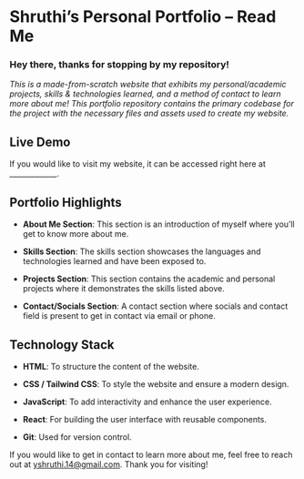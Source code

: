# Shruthi’s Personal Portfolio – Read Me

### Hey there, thanks for stopping by my repository!
*This is a made-from-scratch website that exhibits my personal/academic projects, skills & technologies learned, and a method of contact to learn more about me! This portfolio repository contains the primary codebase for the project with the necessary files and assets used to create my website.*


## Live Demo
If you would like to visit my website, it can be accessed right here at _____________.


## Portfolio Highlights
- **About Me Section**: This section is an introduction of myself where you’ll get to know more about me.

- **Skills Section**: The skills section showcases the languages and technologies learned and have been exposed to.

- **Projects Section**: This section contains the academic and personal projects where it demonstrates the skills listed above.

- **Contact/Socials Section**: A contact section where socials and contact field is present to get in contact via email or phone.



## Technology Stack
- **HTML**: To structure the content of the website.

- **CSS / Tailwind CSS**: To style the website and ensure a modern design.

- **JavaScript**: To add interactivity and enhance the user experience.

- **React**: For building the user interface with reusable components.

- **Git**: Used for version control.


If you would like to get in contact to learn more about me, feel free to reach out at yshruthi.14@gmail.com. Thank you for visiting!
